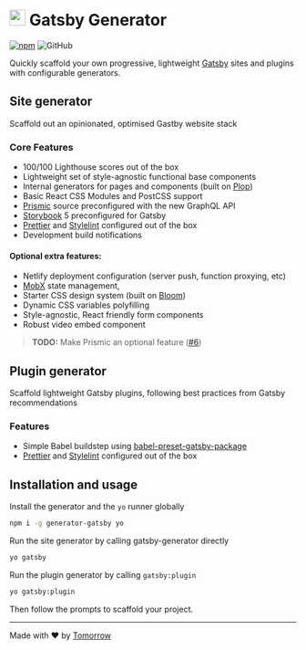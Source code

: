 <h1><img src="https://www.gatsbyjs.org/Gatsby-Monogram.svg" height="28" /> Gatsby Generator</h1>

[![npm](https://img.shields.io/npm/v/generator-gatsby)](https://www.npmjs.com/package/generator-gatsby)  ![GitHub](https://img.shields.io/github/license/tomorrowstudio/generator-gatsby)

Quickly scaffold your own progressive, lightweight [Gatsby](https://gatsbyjs.org) sites and plugins with configurable generators.

## Site generator

Scaffold out an opinionated, optimised Gastby website stack


### Core Features

- 100/100 Lighthouse scores out of the box
- Lightweight set of style-agnostic functional base components
- Internal generators for pages and components (built on [Plop](https://plopjs.com))
- Basic React CSS Modules and PostCSS support
- [Prismic](https://prismic.io) source preconfigured with the new GraphQL API
- [Storybook](https://storybook.js.org/) 5 preconfigured for Gatsby
- [Prettier](https://prettier.io) and [Stylelint](https://github.com/stylelint/stylelint) configured out of the box
- Development build notifications


#### Optional extra features:
- Netlify deployment configuration (server push, function proxying, etc)
- [MobX](https://mobx.js.org/index.html) state management,
- Starter CSS design system (built on [Bloom](https://bloom.tomorrowstudio.co))
- Dynamic CSS variables polyfilling
- Style-agnostic, React friendly form components
- Robust video embed component

> **TODO:** Make Prismic an optional feature ([#6](https://github.com/tomorrowstudio/generator-gatsby/issues/6))

## Plugin generator

Scaffold lightweight Gatsby plugins, following best practices from Gatsby recommendations

### Features

- Simple Babel buildstep using [babel-preset-gatsby-package](https://www.npmjs.com/package/babel-preset-gatsby-package)
- [Prettier](https://prettier.io) and [Stylelint](https://github.com/stylelint/stylelint) configured out of the box


## Installation and usage

Install the generator and the `yo` runner globally

```sh
npm i -g generator-gatsby yo
```

Run the site generator by calling gatsby-generator directly

```sh
yo gatsby
```

Run the plugin generator by calling `gatsby:plugin`

```sh
yo gatsby:plugin
```

Then follow the prompts to scaffold your project.


---

Made with ❤️ by [Tomorrow](https://tomorrowstudio.co)
